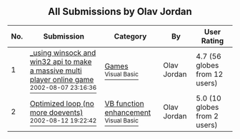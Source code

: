 ﻿<div align="center">

## All Submissions by Olav Jordan

</div>

No.  | Submission | Category | By   | User Rating
---- | ---------- | -------- | ---- | -----------
1 | [\_using winsock and win32 api to make a massive multi player online game<br /><sup>2002-08-07 23:16:36</sup>](https://github.com/Planet-Source-Code/olav-jordan-using-winsock-and-win32-api-to-make-a-massive-multi-player-online-game__1-37715) | [Games<br /><sup>Visual Basic</sup>](../ByCategory/games__1-38.md) | Olav Jordan | 4.7 (56 globes from 12 users)
2 | [Optimized loop \(no more doevents\)<br /><sup>2002-08-12 19:22:42</sup>](https://github.com/Planet-Source-Code/olav-jordan-optimized-loop-no-more-doevents__1-37888) | [VB function enhancement<br /><sup>Visual Basic</sup>](../ByCategory/vb-function-enhancement__1-25.md) | Olav Jordan | 5.0 (10 globes from 2 users)
